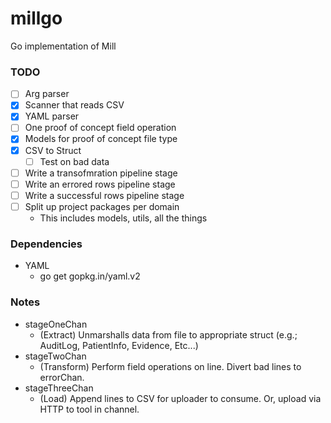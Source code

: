 # millgo
Go implementation of Mill

### TODO
 - [ ] Arg parser
 - [x] Scanner that reads CSV
 - [x] YAML parser
 - [ ] One proof of concept field operation
 - [x] Models for proof of concept file type
 - [x] CSV to Struct
   - [ ] Test on bad data
 - [ ] Write a transofmration pipeline stage
 - [ ] Write an errored rows pipeline stage
 - [ ] Write a successful rows pipeline stage
 - [ ] Split up project packages per domain
   - This includes models, utils, all the things

### Dependencies
 - YAML
   - go get gopkg.in/yaml.v2

### Notes
 - stageOneChan
   - (Extract) Unmarshalls data from file to appropriate struct (e.g.; AuditLog, PatientInfo, Evidence, Etc...)
 - stageTwoChan
   - (Transform) Perform field operations on line. Divert bad lines to errorChan.
 - stageThreeChan
   - (Load) Append lines to CSV for uploader to consume. Or, upload via HTTP to tool in channel.
